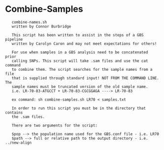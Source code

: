 # Combine-Samples

       combine-names.sh
       written by Connor Burbridge

       This script has been written to assist in the steps of a GBS pipeline
       written by Carolyn Caron and may not meet expectations for others!

       For use when samples in a GBS analysis need to be concatenated prior
       calling SNPs. This script will take .sam files and use the cat command
       to combine them. The script searches for the sample names from a file
       that is supplied through standard input! NOT FROM THE COMMAND LINE. The
       sample names must be truncated version of the old sample name.
       i.e. LR-70-83-ATGCCT + LR-70-83-CGCGGAGA ----> LR-70-83

       ex command: sh combine-samples.sh LR70 < samples.txt

       In order to run this script you must be in the directory that contains
       the .sam files.

       There are two arguments for the script:

       $pop --> the population name used for the GBS.conf file - i.e. LR70
       $path --> full or relative path to the output directory - i.e. ../new-align
